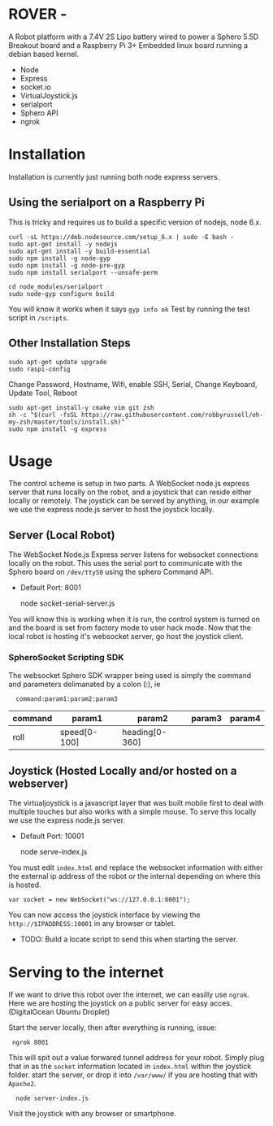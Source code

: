 # ROVER - 

A Robot platform with a 7.4V 2S Lipo battery wired to power a Sphero 5.5D Breakout board and a Raspberry Pi 3+ Embedded linux board running a debian based kernel. 

 * Node
 * Express
 * socket.io
 * VirtualJoystick.js
 * serialport
 * Sphero API
 * ngrok


# Installation
Installation is currently just running both node express servers.

## Using the serialport on a Raspberry Pi
This is tricky and requires us to build a specific version of nodejs, node 6.x.

    curl -sL https://deb.nodesource.com/setup_6.x | sudo -E bash -
    sudo apt-get install -y nodejs 
    sudo apt-get install -y build-essential
    sudo npm install -g node-gyp
    sudo npm install -g node-pre-gyp
    sudo npm install serialport --unsafe-perm

    cd node_modules/serialport
    sudo node-gyp configure build



You will know it works when it says `gyp info ok` Test by running the test script in `/scripts`.

## Other Installation Steps
    
    sudo apt-get update upgrade
    sudo raspi-config

Change Password, Hostname, Wifi, enable SSH, Serial, Change Keyboard, Update Tool, Reboot

    sudo apt-get install-y cmake vim git zsh
    sh -c "$(curl -fsSL https://raw.githubusercontent.com/robbyrussell/oh-my-zsh/master/tools/install.sh)"
    sudo npm install -g express

# Usage
The control scheme is setup in two parts.  A WebSocket node.js express server that runs locally on the robot, and a joystick that can reside either locally or remotely.  The joystick can be served by anything, in our example we use the express node.js server to host the joystick locally.

## Server (Local Robot)
The WebSocket Node.js Express server listens for websocket connections locally on the robot.  This uses the serial port to communicate with the Sphero board on `/dev/ttyS0` using the sphero Command API.

 * Default Port: 8001

     node socket-serial-server.js

You will know this is working when it is run, the control system is turned on and the board is set from factory mode to user hack mode. Now that the local robot is hosting it's websocket server, go host the joystick client.

### SpheroSocket Scripting SDK
The websocket Sphero SDK wrapper being used is simply the command and parameters delimanated by a colon (:), ie    

      command:param1:param2:param3


| command   | param1        | param2          | param3  | param4  |
|---------  |-------------- |---------------- |-------- |-------- |
| roll      | speed[0-100]  | heading[0-360]  |         |         |


## Joystick (Hosted Locally and/or hosted on a webserver)
The virtualjoystick is a javascript layer that was built mobile first to deal with multiple touches but also works with a simple mouse.  To serve this locally we use the express node.js server.

 * Default Port: 10001

     node serve-index.js

You must edit `index.html` and replace the websocket information with either the external ip address of the robot or the internal depending on where this is hosted.

    var socket = new WebSocket("ws://127.0.0.1:8001");

You can now access the joystick interface by viewing the `http://$IPADDRESS:10001` in any browser or tablet.

 * TODO:  Build a locate script to send this when starting the server.  

# Serving to the internet
If we want to drive this robot over the internet, we can easilly use `ngrok`.  Here we are hosting the joystick on a public server for easy acces.  (DigitalOcean Ubuntu Droplet) 

Start the server locally, then after everything is running, issue: 

     ngrok 8001

This will spit out a value forwared tunnel address for your robot.  Simply plug that in as the `socket` information located in `index.html` within the joystick folder.  start the server, or drop it into `/var/www/` if you are hosting that with `Apache2`. 

      node server-index.js

Visit the joystick with any browser or smartphone.
 
